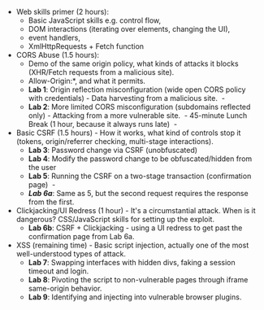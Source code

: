 - Web skills primer (2 hours): 
  - Basic JavaScript skills e.g. control flow, 
  - DOM interactions (iterating over elements, changing the UI), 
  - event handlers, 
  - XmlHttpRequests + Fetch function
- CORS Abuse (1.5 hours): 
  - Demo of the same origin policy, what kinds of attacks it blocks (XHR/Fetch requests from a malicious site). 
  - Allow-Origin:*, and what it permits.
  - **Lab 1**: Origin reflection misconfiguration (wide open CORS policy with credentials) - Data harvesting from a malicious site.  - 
  - **Lab 2**: More limited CORS misconfiguration (subdomains reflected only) - Attacking from a more vulnerable site.  - 45-minute Lunch Break (1 hour, because it always runs late)  - 
- Basic CSRF (1.5 hours) - How it works, what kind of controls stop it (tokens, origin/referrer checking, multi-stage interactions). 
  - **Lab 3**: Password change via CSRF (unobfuscated)
  - **Lab 4**: Modify the password change to be obfuscated/hidden from the user
  - **Lab 5**: Running the CSRF on a two-stage transaction (confirmation page)  - 
  - **_Lab 6a_**: Same as 5, but the second request requires the response from the first.
- Clickjacking/UI Redress (1 hour) - It's a circumstantial attack. When is it dangerous? CSS/JavaScript skills for setting up the exploit.
  - **Lab 6b**: CSRF + Clickjacking - using a UI redress to get past the confirmation page from Lab 6a.  
- XSS (remaining time) - Basic script injection, actually one of the most well-understood types of attack.
  - **Lab 7**: Swapping interfaces with hidden divs, faking a session timeout and login.
  - **Lab 8**: Pivoting the script to non-vulnerable pages through iframe same-origin behavior.
  - **Lab 9**: Identifying and injecting into vulnerable browser plugins. 